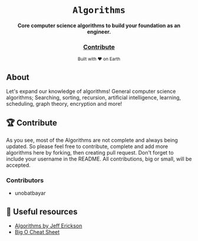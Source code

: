 <div align="center">
  <h1><code>Algorithms</code></h1>

  <strong>Core computer science algorithms to build your foundation as an engineer.</strong>

<h3>
    <a href="https://github.com/unobatbayar/Algorithms/pull/new/master">Contribute</a>
  </h3>

  <sub> Built with ❤️️ on Earth</sub>
</div>

## About
Let's expand our knowledge of algorithms! General computer science algorithms; Searching, sorting, recursion, artificial intelligence, learning, scheduling, graph theory, encryption and more!

## 🏆 Contribute
As you see, most of the Algorithms are not complete and always being updated. So please feel free to contribute, complete and add more algorithms here by forking, then creating pull request. Don't forget to include your username in the README. All contributions, big or small, will be accepted.
### Contributors
- unobatbayar

## 🎁 Useful resources
 - [Algorithms by Jeff Erickson](http://jeffe.cs.illinois.edu/teaching/algorithms/book/Algorithms-JeffE.pdf)
 - [Big O Cheat Sheet](https://www.bigocheatsheet.com/)
